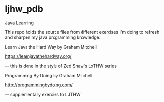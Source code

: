 ljhw_pdb
========

Java Learning

This repo holds the source files from different exercises I'm doing to refresh and sharpen my java programming knowledge.


Learn Java the Hard Way by Graham Mitchell

https://learnjavathehardway.org/

 -- this is done in the style of Zed Shaw's LxTHW series
 

Programming By Doing by Graham Mitchell

http://programmingbydoing.com/

 -- supplementary exercies to LJTHW
